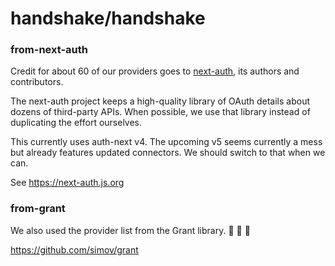 # handshake/handshake

### from-next-auth

Credit for about 60 of our providers goes to
[next-auth](https://next-auth.js.org/), its authors and contributors.

The next-auth project keeps a high-quality library of OAuth details about dozens
of third-party APIs. When possible, we use that library instead of duplicating
the effort ourselves.

This currently uses auth-next v4. The upcoming v5 seems currently a mess but
already features updated connectors. We should switch to that when we can.

See https://next-auth.js.org

### from-grant

We also used the provider list from the Grant library. 🙏 🙏 🙏

https://github.com/simov/grant
